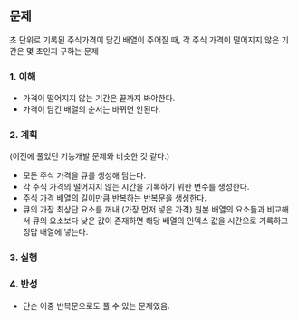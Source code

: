 ## 문제
초 단위로 기록된 주식가격이 담긴 배열이 주어질 때, 각 주식 가격이 떨어지지 않은 기간은 몇 초인지 구하는 문제

### 1. 이해
- 가격이 떨어지지 않는 기간은 끝까지 봐야한다.
- 가격이 담긴 배열의 순서는 바뀌면 안된다.

### 2. 계획
(이전에 풀었던 기능개발 문제와 비슷한 것 같다.)
- 모든 주식 가격을 큐를 생성해 담는다.
- 각 주식 가격의 떨어지지 않는 시간을 기록하기 위한 변수를 생성한다.
- 주식 가격 배열의 길이만큼 반복하는 반복문을 생성한다. 
- 큐의 가장 최상단 요소를 꺼내 (가장 먼저 넣은 가격) 원본 배열의 요소들과 비교해서 큐의 요소보다 낮은 값이 존재하면 해당 배열의 인덱스 값을 시간으로 기록하고 정답 배열에 넣는다.


### 3. 실행

### 4. 반성
- 단순 이중 반복문으로도 풀 수 있는 문제였음.